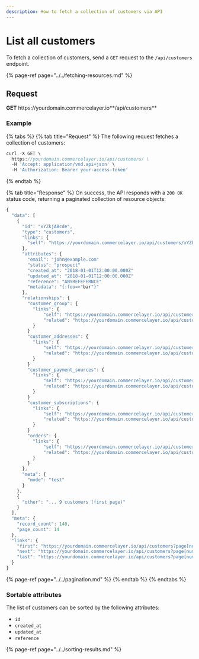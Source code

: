```yaml
---
description: How to fetch a collection of customers via API
---
```


# List all customers

To fetch a collection of customers, send a `GET` request to the `/api/customers` endpoint.

{% page-ref page="../../fetching-resources.md" %}

## Request

**GET** https://<i></i>yourdomain.commercelayer.io**/api/customers**

### **Example**

{% tabs %}
{% tab title="Request" %}
The following request fetches a collection of customers:

```javascript
curl -X GET \
  https://yourdomain.commercelayer.io/api/customers/ \
  -H 'Accept: application/vnd.api+json' \
  -H 'Authorization: Bearer your-access-token'
```
{% endtab %}

{% tab title="Response" %}
On success, the API responds with a `200 OK` status code, returning a paginated collection of resource objects:

```javascript
{
  "data": [
    {
      "id": "xYZkjABcde",
      "type": "customers",
      "links": {
        "self": "https://yourdomain.commercelayer.io/api/customers/xYZkjABcde"
      },
      "attributes": {
        "email": "john@example.com"
        "status": "prospect"
        "created_at": "2018-01-01T12:00:00.000Z"
        "updated_at": "2018-01-01T12:00:00.000Z"
        "reference": "ANYREFEFERNCE"
        "metadata": "{:foo=>"bar"}"
      },
      "relationships": {
        "customer_group": {
          "links": {
              "self": "https://yourdomain.commercelayer.io/api/customers/xYZkjABcde/relationships/customer_group",
              "related": "https://yourdomain.commercelayer.io/api/customers/xYZkjABcde/customer_group"
          }
        }
        "customer_addresses": {
          "links": {
              "self": "https://yourdomain.commercelayer.io/api/customers/xYZkjABcde/relationships/customer_addresses",
              "related": "https://yourdomain.commercelayer.io/api/customers/xYZkjABcde/customer_addresses"
          }
        }
        "customer_payment_sources": {
          "links": {
              "self": "https://yourdomain.commercelayer.io/api/customers/xYZkjABcde/relationships/customer_payment_sources",
              "related": "https://yourdomain.commercelayer.io/api/customers/xYZkjABcde/customer_payment_sources"
          }
        }
        "customer_subscriptions": {
          "links": {
              "self": "https://yourdomain.commercelayer.io/api/customers/xYZkjABcde/relationships/customer_subscriptions",
              "related": "https://yourdomain.commercelayer.io/api/customers/xYZkjABcde/customer_subscriptions"
          }
        }
        "orders": {
          "links": {
              "self": "https://yourdomain.commercelayer.io/api/customers/xYZkjABcde/relationships/orders",
              "related": "https://yourdomain.commercelayer.io/api/customers/xYZkjABcde/orders"
          }
        }
      },
      "meta": {
        "mode": "test"
      }
    },
    {
      "other": "... 9 customers (first page)"
    }
  ],
  "meta": {
    "record_count": 140,
    "page_count": 14
  },
  "links": {
    "first": "https://yourdomain.commercelayer.io/api/customers?page[number]=1&page[size]=10",
    "next": "https://yourdomain.commercelayer.io/api/customers?page[number]=2&page[size]=10",
    "last": "https://yourdomain.commercelayer.io/api/customers?page[number]=14&page[size]=10"
  }
}
```

{% page-ref page="../../pagination.md" %}
{% endtab %}
{% endtabs %}

### Sortable attributes

The list of customers can be sorted by the following attributes:

* `id`
* `created_at`
* `updated_at`
* `reference`

{% page-ref page="../../sorting-results.md" %}
